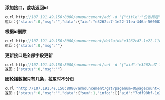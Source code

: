 **添加接口，成功返回id**
``` javascript
curl http://107.191.49.150:8080/announcement/add -d '{"title":"公告标题", "content":"公告内容"}'
返回：{"status":0,"msg":"","data":{"aid":"e3262cd7-1e22-11ea-846a-5600026eb468"}}
```

**根据id删除**
``` javascript
curl http://107.191.49.150:8080/announcement/del?aid="e3262cd7-1e22-11ea-846a-5600026eb468"
返回：{"status":0,"msg":""}
```

**更新接口是全部字段更新**
``` javascript
curl http://107.191.49.150:8080/announcement/set -d '{"aid":"e3262cd7-1e22-11ea-846a-5600026eb468","title":"公告标题set", "content":"公告内容set"}'
返回：{"status":0,"msg":""}
```

**因轮播数据只有几条，拉取时不分页**
``` javascript
curl "http://107.191.49.150:8080/announcement/get?pagenum=0&pagecount=10"
返回：{"status":0,"msg":"","data":{"sum":1,"infos":[{"aid":"7cdf98bf-1e23-11ea-87e0-5600026eb468","title":"公告标题set","content":"公告内容set","status":0}]}}
```
